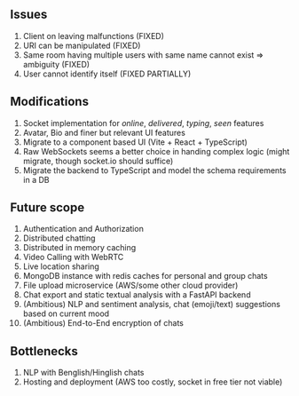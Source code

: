 ## Issues

1. Client on leaving malfunctions (FIXED)
2. URI can be manipulated (FIXED)
3. Same room having multiple users with same name cannot exist => ambiguity (FIXED)
4. User cannot identify itself (FIXED PARTIALLY)

## Modifications

1. Socket implementation for _online_, _delivered_, _typing_, _seen_ features
2. Avatar, Bio and finer but relevant UI features
3. Migrate to a component based UI (Vite + React + TypeScript)
4. Raw WebSockets seems a better choice in handing complex logic (might migrate, though socket.io should suffice)
5. Migrate the backend to TypeScript and model the schema requirements in a DB

## Future scope

1. Authentication and Authorization
2. Distributed chatting
3. Distributed in memory caching
4. Video Calling with WebRTC
5. Live location sharing
6. MongoDB instance with redis caches for personal and group chats
7. File upload microservice (AWS/some other cloud provider)
8. Chat export and static textual analysis with a FastAPI backend
9. (Ambitious) NLP and sentiment analysis, chat (emoji/text) suggestions based on current mood
10. (Ambitious) End-to-End encryption of chats

## Bottlenecks

1. NLP with Benglish/Hinglish chats
2. Hosting and deployment (AWS too costly, socket in free tier not viable)
